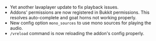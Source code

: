- Yet another lavaplayer update to fix playback issues.
- Addons' permissions are now registered in Bukkit permissions. This resolves auto-complete and goat horns not working properly.
- New config option `mono_sources` to use mono sources for playing the audio.
- `/vreload` command is now reloading the addon's config properly.